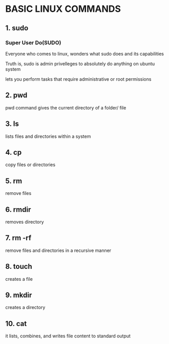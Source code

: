 # BASIC LINUX COMMANDS
## 1. sudo
### Super User Do(SUDO)
Everyone who comes to linux, wonders what sudo does and its capabilities

Truth is, sudo is admin privelleges to absolutely do anything on ubuntu system 

lets you perform tasks that require administrative or root permissions
## 2. pwd

pwd command gives the current directory of a folder/ file

## 3. ls 
lists files and directories within a system
## 4. cp 
copy files or directories
## 5. rm 
remove files 
## 6. rmdir 
removes directory
## 7. rm -rf
remove files and directories in a recursive manner
## 8. touch 
creates a file
## 9. mkdir
creates a directory
## 10. cat
it lists, combines, and writes file content to standard output